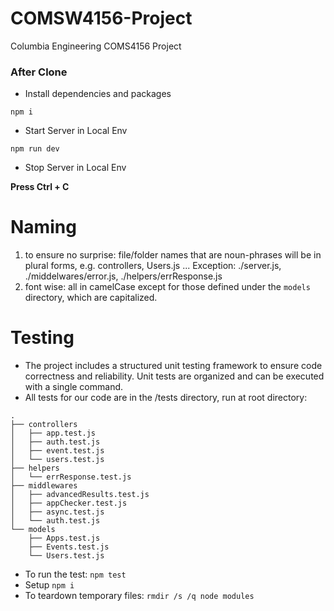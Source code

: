# COMSW4156-Project

Columbia Engineering COMS4156 Project

### After Clone

-   Install dependencies and packages

```
npm i
```

-   Start Server in Local Env

```
npm run dev
```

-   Stop Server in Local Env

**Press Ctrl + C**

# Naming

1. to ensure no surprise: file/folder names that are noun-phrases will be in plural forms, e.g. controllers, Users.js ...
   Exception: ./server.js, ./middelwares/error.js, ./helpers/errResponse.js
2. font wise: all in camelCase except for those defined under the `models` directory, which are capitalized.

# Testing
- The project includes a structured unit testing framework to ensure code correctness and reliability. Unit tests are organized and can be executed with a single command.
- All tests for our code are in the /tests directory, run at root directory:
```
.
├── controllers
│   ├── app.test.js
│   ├── auth.test.js
│   ├── event.test.js
│   └── users.test.js
├── helpers
│   └── errResponse.test.js
├── middlewares
│   ├── advancedResults.test.js
│   ├── appChecker.test.js
│   ├── async.test.js
│   └── auth.test.js
└── models
    ├── Apps.test.js
    ├── Events.test.js
    └── Users.test.js
```
- To run the test: ```npm test```
- Setup ```npm i```
- To teardown temporary files: ```rmdir /s /q node modules```
